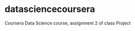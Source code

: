 datasciencecoursera
===================

Coursera Data Science course, assignment 2 of class Project
